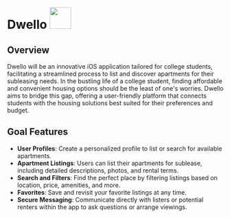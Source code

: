 # Dwello <img src='https://github.com/isblender/Dwello/assets/142704958/8299d7d8-e51d-4c30-911b-748cd60868dc' width='50'/>

## Overview
Dwello will be an innovative iOS application tailored for college students, facilitating a streamlined process to list and discover apartments for their subleasing needs. In the bustling life of a college student, finding affordable and convenient housing options should be the least of one's worries. Dwello aims to bridge this gap, offering a user-friendly platform that connects students with the housing solutions best suited for their preferences and budget.

## Goal Features

- **User Profiles**: Create a personalized profile to list or search for available apartments.
- **Apartment Listings**: Users can list their apartments for sublease, including detailed descriptions, photos, and rental terms.
- **Search and Filters**: Find the perfect place by filtering listings based on location, price, amenities, and more.
- **Favorites**: Save and revisit your favorite listings at any time.
- **Secure Messaging**: Communicate directly with listers or potential renters within the app to ask questions or arrange viewings.
